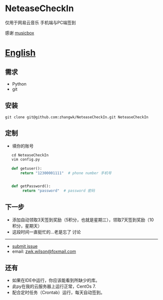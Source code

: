 # NeteaseCheckIn

仅用于网易云音乐 手机端与PC端签到

感谢 [musicbox](https://github.com/darknessomi/musicbox)
 
[English](https://github.com/zhangwk/NeteaseCheckIn/blob/master/README.md)  
=========================

需求
------------
* Python  
* git


安装
------------
```
git clone git@github.com:zhangwk/NeteaseCheckIn.git NeteaseCheckIn
```
定制
--------

* 填你的账号
```python
   cd NeteaseCheckIn
   vim config.py
   
   def getuser():
       return "12300001111"  # phone number 手机号


   def getPassword():
      	return "password"  # password 密码

```
下一步
----------
* 添加自动领取3天签到奖励（5积分，也就是星期三），领取7天签到奖励（10积分，星期天）
* 这段时间一直挺忙的...老是忘了
讨论
----------
- [submit issue](https://github.com/zhangwk/NeteaseCheckIn/issues/new)
- email: zwk.wilson@foxmail.com


还有
--------
* 如果在IDE中运行，你应该能看到所缺少的库。  
* 此py在我的云服务器上运行正常，CentOs 7.  
* 配合定时任务（Crontab）运行，每天自动签到。

